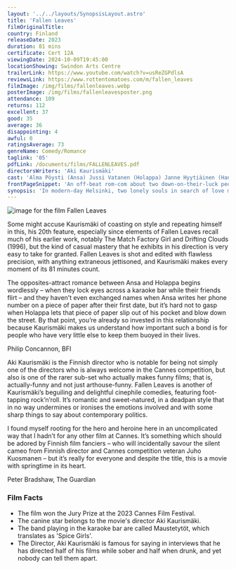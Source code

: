 ```yaml
---
layout: '../../layouts/SynopsisLayout.astro'
title: 'Fallen Leaves'
filmOriginalTitle:
country: Finland
releaseDate: 2023
duration: 81 mins
certificate: Cert 12A
viewingDate: 2024-10-09T19:45:00
locationShowing: Swindon Arts Centre
trailerLink: https://www.youtube.com/watch?v=usReZGPdlsA
reviewsLink: https://www.rottentomatoes.com/m/fallen_leaves
filmImage: /img/films/fallenleaves.webp
posterImage: /img/films/fallenleavesposter.png
attendance: 109
returns: 112
excellent: 37
good: 35
average: 36
disappointing: 4
awful: 0
ratingsAverage: 73
genreName: Comedy/Romance
taglink: '05'
pdfLink: /documents/films/FALLENLEAVES.pdf
directorsWriters: 'Aki Kaurismäki'
cast: 'Alma Pöysti (Ansa) Jussi Vatanen (Holappa) Janne Hyytiäinen (Hannes)'
frontPageSnippet: 'An off-beat rom-com about two down-on-their-luck people, Ansa and Holappa, who keep encountering one another.  When they go on a proper date, their romancing is upset by misfortune and mis-matched expectations.'
synopsis: 'In modern-day Helsinki, two lonely souls in search of love meet by chance in a karaoke bar.  However, their path to happiness is beset by obstacles - from lost phone numbers to mistaken addresses, alcoholism, and a charming stray dog.'
---
```


![image for the film Fallen Leaves](/img/films/fallenleaves.webp)

Some might accuse Kaurismäki of coasting on style and repeating himself in this, his 20th feature, especially since elements of Fallen Leaves recall much of his earlier work, notably The Match Factory Girl and Drifting Clouds (1996), but the kind of casual mastery that he exhibits in his direction is very easy to take for granted. Fallen Leaves is shot and edited with flawless precision, with anything extraneous jettisoned, and Kaurismäki makes every moment of its 81 minutes count.

The opposites-attract romance between Ansa and Holappa begins wordlessly – when they lock eyes across a karaoke bar while their friends flirt – and they haven’t even exchanged names when Ansa writes her phone number on a piece of paper after their first date, but it’s hard not to gasp when Holappa lets that piece of paper slip out of his pocket and blow down the street. By that point, you’re already so invested in this relationship because Kaurismäki makes us understand how important such a bond is for people who have very little else to keep them buoyed in their lives.

<div class="review__author review__author--review1"> 
Philip Concannon, BFI
</div>

Aki Kaurismäki is the Finnish director who is notable for being not simply one of the directors who is always welcome in the Cannes competition, but also is one of the rarer sub-set who actually makes funny films; that is, actually-funny and not just arthouse-funny. Fallen Leaves is another of Kaurismäki’s beguiling and delightful cinephile comedies, featuring foot-tapping rock’n’roll. It’s romantic and sweet-natured, in a deadpan style that in no way undermines or ironises the emotions involved and with some sharp things to say about contemporary politics.

I found myself rooting for the hero and heroine here in an uncomplicated way that I hadn’t for any other film at Cannes. It’s something which should be adored by Finnish film fanciers – who will incidentally savour the silent cameo from Finnish director and Cannes competition veteran Juho Kuosmanen – but it’s really for everyone and despite the title, this is a movie with springtime in its heart.

<div class="review__author"> 
Peter Bradshaw, The Guardian
</div>

### Film Facts

-   The film won the Jury Prize at the 2023 Cannes Film Festival.
-   The canine star belongs to the movie's director Aki Kaurismäki.
-   The band playing in the karaoke bar are called Maustetytöt, which translates as 'Spice Girls'.
-   The Director, Aki Kaurismäki is famous for saying in interviews that he has directed half of his films while sober and half when drunk, and yet nobody can tell them apart.
